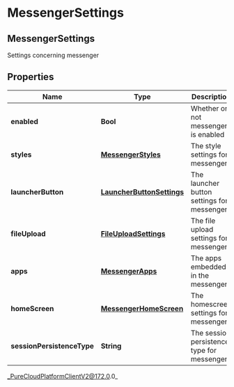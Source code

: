 # MessengerSettings

## MessengerSettings
Settings concerning messenger

## Properties

|Name | Type | Description | Notes|
|------------ | ------------- | ------------- | -------------|
| **enabled** | **Bool** | Whether or not messenger is enabled | [optional] |
| **styles** | [**MessengerStyles**](MessengerStyles) | The style settings for messenger | [optional] |
| **launcherButton** | [**LauncherButtonSettings**](LauncherButtonSettings) | The launcher button settings for messenger | [optional] |
| **fileUpload** | [**FileUploadSettings**](FileUploadSettings) | The file upload settings for messenger | [optional] |
| **apps** | [**MessengerApps**](MessengerApps) | The apps embedded in the messenger | [optional] |
| **homeScreen** | [**MessengerHomeScreen**](MessengerHomeScreen) | The homescreen settings for messenger | [optional] |
| **sessionPersistenceType** | **String** | The session persistence type for messenger | [optional] |



_PureCloudPlatformClientV2@172.0.0_
